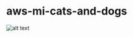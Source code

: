 # aws-mi-cats-and-dogs

![alt text](https://raw.githubusercontent.com/AdamLisicki/aws-ml-cats-and-dogs/main/aws-mi-cats-and-dogs-diagram.drawio%20(2).png)


